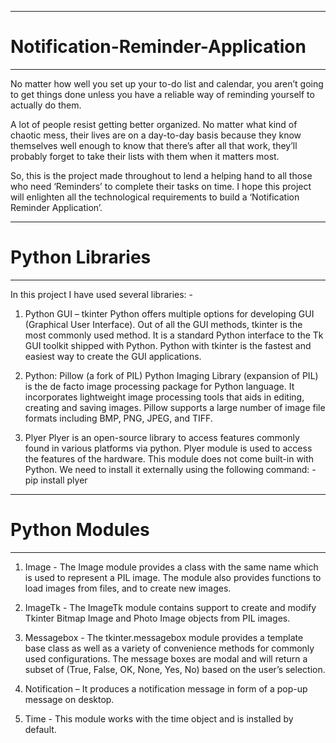 -----------------------------------------
# Notification-Reminder-Application
-----------------------------------------

No matter how well you set up your to-do list and calendar, you aren’t going to get things done unless you have a reliable way of reminding yourself to actually do them.

A lot of people resist getting better organized. No matter what kind of chaotic mess, their lives are on a day-to-day basis because they know themselves well enough to know that there’s after all that work, they’ll probably forget to take their lists with them when it matters most. 

So, this is the project made throughout to lend a helping hand to all those who need ‘Reminders’ to complete their tasks on time. I hope this project will enlighten all the technological requirements to build a ‘Notification Reminder Application’. 

-----------------------------------------
# Python Libraries
-----------------------------------------
In this project I have used several libraries: - 

1. Python GUI – tkinter
Python offers multiple options for developing GUI (Graphical User Interface). Out of all the GUI methods, tkinter is the most commonly used method. It is a standard Python interface to the Tk GUI toolkit shipped with Python. Python with tkinter is the fastest and easiest way to create the GUI applications.

2. Python: Pillow (a fork of PIL)
Python Imaging Library (expansion of PIL) is the de facto image processing package for Python language. It incorporates lightweight image processing tools that aids in editing, creating and saving images. Pillow supports a large number of image file formats including BMP, PNG, JPEG, and TIFF. 

3. Plyer
Plyer is an open-source library to access features commonly found in various platforms via python. Plyer module is used to access the features of the hardware. This module does not come built-in with Python. We need to install it externally using the following command: -
pip install plyer 


-----------------------------------------
# Python Modules
-----------------------------------------
1. Image - The Image module provides a class with the same name which is used to represent a PIL image. The module also provides functions to load images from files, and to create new images.

2. ImageTk - The ImageTk module contains support to create and modify Tkinter Bitmap Image and Photo Image objects from PIL images. 

3. Messagebox - The tkinter.messagebox module provides a template base class as well as a variety of convenience methods for commonly used configurations. The message boxes are modal and will return a subset of (True, False, OK, None, Yes, No) based on the user’s selection. 

4. Notification – It produces a notification message in form of a pop-up message on desktop. 

5. Time - This module works with the time object and is installed by default.
